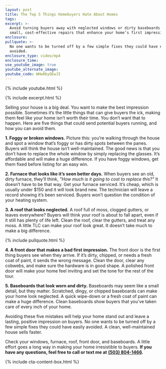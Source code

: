 ```yaml
---
layout: post
title: The Top 5 Things Homebuyers Hate About Homes
tags:
excerpt: >-
  Avoid turning buyers away with neglected windows or dirty baseboards by making
  small, cost-effective repairs that enhance your home’s first impression.
enclosure:
pullquote: >-
  No one wants to be turned off by a few simple fixes they could have easily
  avoided.
enclosure_type: video/mp4
enclosure_time:
use_youtube_image: true
youtube_alternate_image:
youtube_code: WHw8byQEwJI
---
```

{% include youtube.html %}

{% include excerpt.html %}

Selling your house is a big deal. You want to make the best impression possible. Sometimes it’s the little things that can give buyers the ick, making them feel like your home isn’t worth their time. You don’t want that to happen. Here are five things that could send potential buyers running, and how you can avoid them.

**1\. Foggy or broken windows.** Picture this: you’re walking through the house and spot a window that’s foggy or has dirty spots between the panes. Buyers will think the house isn’t well-maintained. The good news is that you don’t have to replace the whole window by simply replacing the glasses. It’s affordable and will make a huge difference. If you have foggy windows, get them fixed before listing for an easy win.

**2\. Furnace that looks like it’s seen better days.** When buyers see an old, dirty furnace, they’ll think, *"How much is it going to cost to replace this?"* It doesn’t have to be that way. Get your furnace serviced. It’s cheap, which is usually under $150 and it will look brand new. The technician will leave a record showing it’s been serviced. Buyers won’t question the condition of your heating system.

**3\. A roof that looks neglected.** A roof full of moss, clogged gutters, or leaves everywhere? Buyers will think your roof is about to fall apart, even if it still has plenty of life left. Clean the roof, clear the gutters, and treat any moss. A little TLC can make your roof look great. It doesn’t take much to make a big difference.

{% include pullquote.html %}

**4\. A front door that makes a bad first impression.** The front door is the first thing buyers see when they arrive. If it’s dirty, chipped, or needs a fresh coat of paint, it sends the wrong message. Clean the door, clear any cobwebs, and make sure the hardware is in good shape. A polished front door will make your home feel inviting and set the tone for the rest of the tour.

**5\. Baseboards that look worn and dirty.** Baseboards may seem like a small detail, but they matter. Scratched, dingy, or chipped baseboards can make your home look neglected. A quick wipe-down or a fresh coat of paint can make a huge difference. Clean baseboards show buyers that you’ve taken care of every inch of your home.

Avoiding these five mistakes will help your home stand out and leave a lasting, positive impression on buyers. No one wants to be turned off by a few simple fixes they could have easily avoided. A clean, well-maintained house sells faster.

Check your windows, furnace, roof, front door, and baseboards. A little effort goes a long way in making your home irresistible to buyers. **If you have any questions, feel free to call or text me at** [**(503) 804-1466**](tel:5038041466)**.**

{% include cta-content-box.html %}

<br>